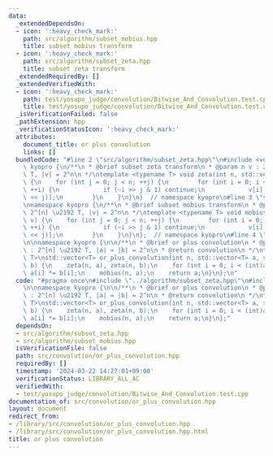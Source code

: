 ```yaml
---
data:
  _extendedDependsOn:
  - icon: ':heavy_check_mark:'
    path: src/algorithm/subset_mobius.hpp
    title: subset mobius transform
  - icon: ':heavy_check_mark:'
    path: src/algorithm/subset_zeta.hpp
    title: subset zeta transform
  _extendedRequiredBy: []
  _extendedVerifiedWith:
  - icon: ':heavy_check_mark:'
    path: test/yosupo_judge/convolution/Bitwise_And_Convolution.test.cpp
    title: test/yosupo_judge/convolution/Bitwise_And_Convolution.test.cpp
  _isVerificationFailed: false
  _pathExtension: hpp
  _verificationStatusIcon: ':heavy_check_mark:'
  attributes:
    document_title: or plus convolution
    links: []
  bundledCode: "#line 2 \"src/algorithm/subset_zeta.hpp\"\n#include <vector>\nnamespace\
    \ kyopro {\n/**\n * @brief subset zeta transform\n * @param n v : 2^[n] \u2192\
    \ T, |v| = 2^n\n */\ntemplate <typename T> void zeta(int n, std::vector<T>& v)\
    \ {\n    for (int j = 0; j < n; ++j) {\n        for (int i = 0; i < (int)v.size();\
    \ ++i) {\n            if (~i >> j & 1) continue;\n            v[i] += v[i & ~(1\
    \ << j)];\n        }\n    }\n}\n}  // namespace kyopro\n#line 3 \"src/algorithm/subset_mobius.hpp\"\
    \nnamespace kyopro {\n/**\n * @brief subset mobius transform\n * @param n v :\
    \ 2^[n] \u2192 T, |v| = 2^n\n */\ntemplate <typename T> void mobius(int n, std::vector<T>&\
    \ v) {\n    for (int j = 0; j < n; ++j) {\n        for (int i = 0; i < (int)v.size();\
    \ ++i) {\n            if (~i >> j & 1) continue;\n            v[i] -= v[i & ~(1\
    \ << j)];\n        }\n    }\n}\n};  // namespace kyopro\n#line 4 \"src/convolution/or_plus_convolution.hpp\"\
    \n\nnamespace kyopro {\n\n/**\n * @brief or plus convolution\n * @param n a,b\
    \ : 2^[n] \u2192 T, |a| = |b| = 2^n\n * @return convolution\n */\ntemplate <typename\
    \ T>\nstd::vector<T> or_plus_convolution(int n, std::vector<T> a, std::vector<T>\
    \ b) {\n    zeta(n, a), zeta(n, b);\n    for (int i = 0; i < (int)a.size(); ++i)\
    \ a[i] *= b[i];\n    mobius(n, a);\n    return a;\n}\n};\n"
  code: "#pragma once\n#include \"../algorithm/subset_zeta.hpp\"\n#include \"../algorithm/subset_mobius.hpp\"\
    \n\nnamespace kyopro {\n\n/**\n * @brief or plus convolution\n * @param n a,b\
    \ : 2^[n] \u2192 T, |a| = |b| = 2^n\n * @return convolution\n */\ntemplate <typename\
    \ T>\nstd::vector<T> or_plus_convolution(int n, std::vector<T> a, std::vector<T>\
    \ b) {\n    zeta(n, a), zeta(n, b);\n    for (int i = 0; i < (int)a.size(); ++i)\
    \ a[i] *= b[i];\n    mobius(n, a);\n    return a;\n}\n};"
  dependsOn:
  - src/algorithm/subset_zeta.hpp
  - src/algorithm/subset_mobius.hpp
  isVerificationFile: false
  path: src/convolution/or_plus_convolution.hpp
  requiredBy: []
  timestamp: '2024-03-22 14:27:01+09:00'
  verificationStatus: LIBRARY_ALL_AC
  verifiedWith:
  - test/yosupo_judge/convolution/Bitwise_And_Convolution.test.cpp
documentation_of: src/convolution/or_plus_convolution.hpp
layout: document
redirect_from:
- /library/src/convolution/or_plus_convolution.hpp
- /library/src/convolution/or_plus_convolution.hpp.html
title: or plus convolution
---
```

